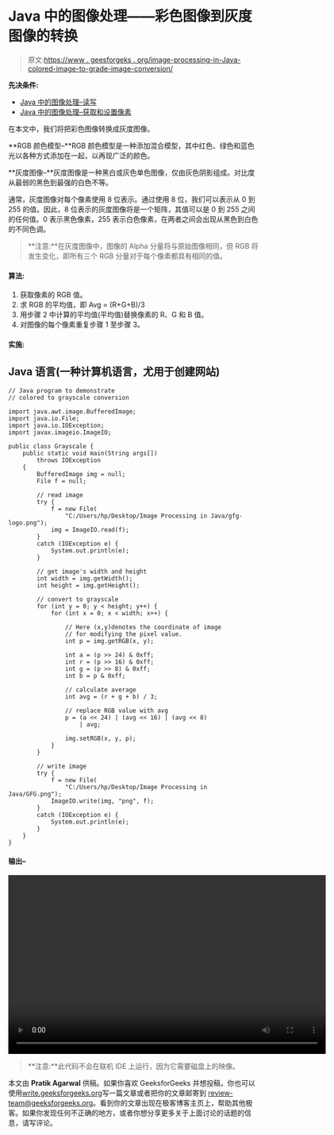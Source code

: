 # Java 中的图像处理——彩色图像到灰度图像的转换

> 原文:[https://www . geesforgeks . org/image-processing-in-Java-colored-image-to-grade-image-conversion/](https://www.geeksforgeeks.org/image-processing-in-java-colored-image-to-grayscale-image-conversion/)

**先决条件:**

*   [Java 中的图像处理–读写](https://www.geeksforgeeks.org/image-processing-in-java-read-and-write/)
*   [Java 中的图像处理–获取和设置像素](https://www.geeksforgeeks.org/image-processing-in-java-get-and-set-pixels/)

在本文中，我们将把彩色图像转换成灰度图像。

**RGB 颜色模型–**RGB 颜色模型是一种添加混合模型，其中红色、绿色和蓝色光以各种方式添加在一起，以再现广泛的颜色。

**灰度图像–**灰度图像是一种黑白或灰色单色图像，仅由灰色阴影组成。对比度从最弱的黑色到最强的白色不等。

通常，灰度图像对每个像素使用 8 位表示。通过使用 8 位，我们可以表示从 0 到 255 的值。因此，8 位表示的灰度图像将是一个矩阵，其值可以是 0 到 255 之间的任何值。0 表示黑色像素，255 表示白色像素，在两者之间会出现从黑色到白色的不同色调。

> **注意:**在灰度图像中，图像的 Alpha 分量将与原始图像相同，但 RGB 将发生变化，即所有三个 RGB 分量对于每个像素都具有相同的值。

#### **算法:**

1.  获取像素的 RGB 值。
2.  求 RGB 的平均值，即 Avg = (R+G+B)/3
3.  用步骤 2 中计算的平均值(平均值)替换像素的 R、G 和 B 值。
4.  对图像的每个像素重复步骤 1 至步骤 3。

#### **实施:**

## Java 语言(一种计算机语言，尤用于创建网站)

```
// Java program to demonstrate
// colored to grayscale conversion

import java.awt.image.BufferedImage;
import java.io.File;
import java.io.IOException;
import javax.imageio.ImageIO;

public class Grayscale {
    public static void main(String args[])
        throws IOException
    {
        BufferedImage img = null;
        File f = null;

        // read image
        try {
            f = new File(
                "C:/Users/hp/Desktop/Image Processing in Java/gfg-logo.png");
            img = ImageIO.read(f);
        }
        catch (IOException e) {
            System.out.println(e);
        }

        // get image's width and height
        int width = img.getWidth();
        int height = img.getHeight();

        // convert to grayscale
        for (int y = 0; y < height; y++) {
            for (int x = 0; x < width; x++) {

                // Here (x,y)denotes the coordinate of image
                // for modifying the pixel value.
                int p = img.getRGB(x, y);

                int a = (p >> 24) & 0xff;
                int r = (p >> 16) & 0xff;
                int g = (p >> 8) & 0xff;
                int b = p & 0xff;

                // calculate average
                int avg = (r + g + b) / 3;

                // replace RGB value with avg
                p = (a << 24) | (avg << 16) | (avg << 8)
                    | avg;

                img.setRGB(x, y, p);
            }
        }

        // write image
        try {
            f = new File(
                "C:/Users/hp/Desktop/Image Processing in Java/GFG.png");
            ImageIO.write(img, "png", f);
        }
        catch (IOException e) {
            System.out.println(e);
        }
    }
}
```

#### 输出–

<video class="wp-video-shortcode" id="video-139698-1" width="640" height="360" preload="metadata" controls=""><source type="video/mp4" src="https://media.geeksforgeeks.org/wp-content/uploads/20211109160725/Image-Processing-In-Java---Set-3-1.mp4?_=1">[https://media.geeksforgeeks.org/wp-content/uploads/20211109160725/Image-Processing-In-Java---Set-3-1.mp4](https://media.geeksforgeeks.org/wp-content/uploads/20211109160725/Image-Processing-In-Java---Set-3-1.mp4)</video>

> **注意:**此代码不会在联机 IDE 上运行，因为它需要磁盘上的映像。

本文由 **Pratik Agarwal** 供稿。如果你喜欢 GeeksforGeeks 并想投稿，你也可以使用[write.geeksforgeeks.org](https://write.geeksforgeeks.org)写一篇文章或者把你的文章邮寄到 review-team@geeksforgeeks.org。看到你的文章出现在极客博客主页上，帮助其他极客。如果你发现任何不正确的地方，或者你想分享更多关于上面讨论的话题的信息，请写评论。
